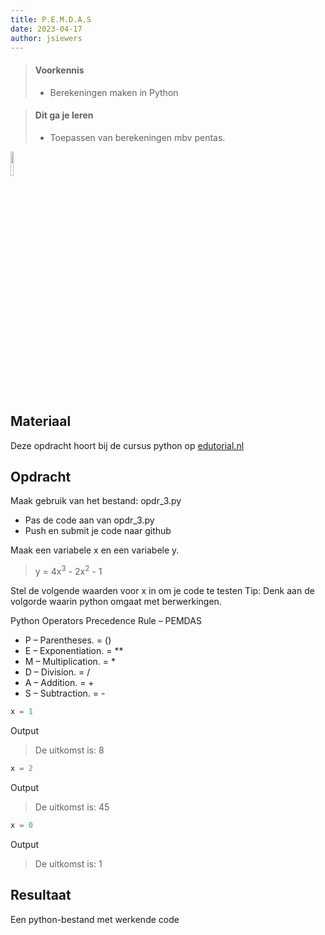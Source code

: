 ```yaml
---
title: P.E.M.D.A.S
date: 2023-04-17
author: jsiewers
---
```

> #### Voorkennis
> * Berekeningen maken in Python

> #### Dit ga je leren
> * Toepassen van berekeningen mbv pentas.

<img src="{{ '/_assets/_icons/python.png'  }}" style="width:10%;">

## Materiaal
Deze opdracht hoort bij de cursus python op [edutorial.nl](https://www.edutorial.nl/python/introductie/)

## Opdracht
Maak gebruik van het bestand: opdr_3.py
* Pas de code aan van opdr_3.py
* Push en submit je code naar github

Maak een variabele x en een variabele y. 

> y = 4x<sup>3</sup> - 2x<sup>2</sup> - 1

Stel de volgende waarden voor x in om je code te testen
Tip: Denk aan de volgorde waarin python omgaat met berwerkingen.  

Python Operators Precedence Rule – PEMDAS  
- P – Parentheses. = ()
- E – Exponentiation. = **
- M – Multiplication. = *
- D – Division. = /
- A – Addition. = +
- S – Subtraction. = -

```python
x = 1
```
Output
> De uitkomst is: 8

```python
x = 2
```
Output
> De uitkomst is: 45

```python
x = 0
```
Output
> De uitkomst is: 1

## Resultaat
Een python-bestand met werkende code

